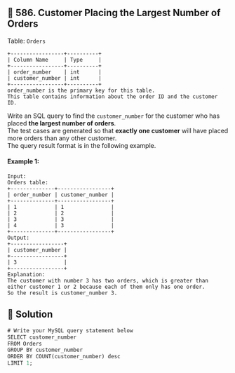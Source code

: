 ## 📝 586. Customer Placing the Largest Number of Orders  
Table: `Orders`  

```
+-----------------+----------+
| Column Name     | Type     |
+-----------------+----------+
| order_number    | int      |
| customer_number | int      |
+-----------------+----------+
order_number is the primary key for this table.
This table contains information about the order ID and the customer ID.

```
     
Write an SQL query to find the `customer_number` for the customer who has placed **the largest number of orders**.  
The test cases are generated so that **exactly one customer** will have placed more orders than any other customer.  
The query result format is in the following example.  
     
  
#### Example 1:  

```
Input: 
Orders table:
+--------------+-----------------+
| order_number | customer_number |
+--------------+-----------------+
| 1            | 1               |
| 2            | 2               |
| 3            | 3               |
| 4            | 3               |
+--------------+-----------------+
Output: 
+-----------------+
| customer_number |
+-----------------+
| 3               |
+-----------------+
Explanation: 
The customer with number 3 has two orders, which is greater than either customer 1 or 2 because each of them only has one order. 
So the result is customer_number 3.

```
  
## 📝 Solution 
```sql  
# Write your MySQL query statement below  
SELECT customer_number  
FROM Orders  
GROUP BY customer_number  
ORDER BY COUNT(customer_number) desc  
LIMIT 1;  
  
```  
